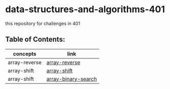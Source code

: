 # data-structures-and-algorithms-401

this repository for challenges in 401

## Table of Contents:

concepts | link
------------ | -------------
 array-reverse |[array-reverse](https://obada-gh.github.io/data-structures-and-algorithms-401/array-reverse)
 array-shift |[array-shift](https://obada-gh.github.io/data-structures-and-algorithms-401/array-shift)
 array-shift |[array-binary-search](https://obada-gh.github.io/data-structures-and-algorithms-401/array-binary-search)


